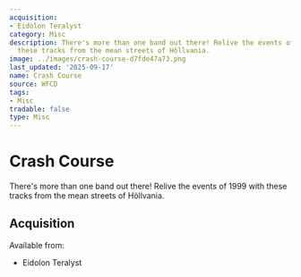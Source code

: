 ```yaml
---
acquisition:
- Eidolon Teralyst
category: Misc
description: There's more than one band out there! Relive the events of 1999 with
  these tracks from the mean streets of Höllvania.
image: ../images/crash-course-d7fde47a73.png
last_updated: '2025-09-17'
name: Crash Course
source: WFCD
tags:
- Misc
tradable: false
type: Misc
---
```


# Crash Course

There's more than one band out there! Relive the events of 1999 with these tracks from the mean streets of Höllvania.

## Acquisition

Available from:
- Eidolon Teralyst

